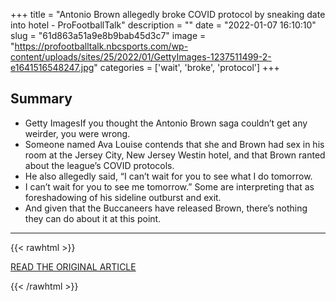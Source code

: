 +++
title = "Antonio Brown allegedly broke COVID protocol by sneaking date into hotel - ProFootballTalk"
description = ""
date = "2022-01-07 16:10:10"
slug = "61d863a51a9e8b9bab45d3c7"
image = "https://profootballtalk.nbcsports.com/wp-content/uploads/sites/25/2022/01/GettyImages-1237511499-2-e1641516548247.jpg"
categories = ['wait', 'broke', 'protocol']
+++



## Summary

- Getty ImagesIf you thought the Antonio Brown saga couldn’t get any weirder, you were wrong.
- Someone named Ava Louise contends that she and Brown had sex in his room at the Jersey City, New Jersey Westin hotel, and that Brown ranted about the league’s COVID protocols.
- He also allegedly said, “I can’t wait for you to see what I do tomorrow.
- I can’t wait for you to see me tomorrow.” Some are interpreting that as foreshadowing of his sideline outburst and exit.
- And given that the Buccaneers have released Brown, there’s nothing they can do about it at this point.

---

{{< rawhtml >}}
  <p class="article-category">
    <a target="_blank" href="https://profootballtalk.nbcsports.com/2022/01/06/antonio-brown-allegedly-broke-covid-protocol-by-sneaking-date-into-hotel/">READ THE ORIGINAL ARTICLE</a>
  </p>
{{< /rawhtml >}}
